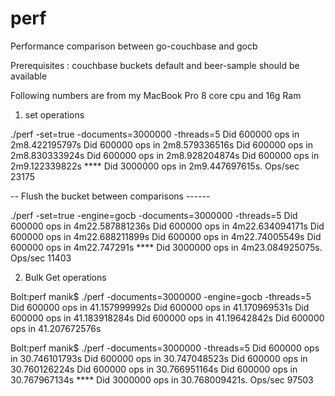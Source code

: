 # perf
Performance comparison between go-couchbase and gocb

Prerequisites : couchbase buckets default and beer-sample should be available

Following  numbers are from my MacBook Pro 8 core cpu and 16g Ram

1. set operations

./perf -set=true -documents=3000000 -threads=5
Did 600000 ops in 2m8.422195797s
Did 600000 ops in 2m8.579336516s
Did 600000 ops in 2m8.830333924s
Did 600000 ops in 2m8.928204874s
Did 600000 ops in 2m9.122339822s
**** Did 3000000 ops in 2m9.447697615s. Ops/sec 23175

-- Flush the bucket between comparisons ------

./perf -set=true -engine=gocb -documents=3000000 -threads=5
Did 600000 ops in 4m22.587881236s
Did 600000 ops in 4m22.634094171s
Did 600000 ops in 4m22.688211899s
Did 600000 ops in 4m22.74005549s
Did 600000 ops in 4m22.747291s
**** Did 3000000 ops in 4m23.084925075s. Ops/sec 11403

2. Bulk Get operations

Bolt:perf manik$ ./perf -documents=3000000 -engine=gocb -threads=5
Did 600000 ops in 41.157999992s
Did 600000 ops in 41.170969531s
Did 600000 ops in 41.183918284s
Did 600000 ops in 41.19642842s
Did 600000 ops in 41.207672576s

Bolt:perf manik$ ./perf -documents=3000000 -threads=5
Did 600000 ops in 30.746101793s
Did 600000 ops in 30.747048523s
Did 600000 ops in 30.760126224s
Did 600000 ops in 30.766951164s
Did 600000 ops in 30.767967134s
**** Did 3000000 ops in 30.768009421s. Ops/sec 97503

